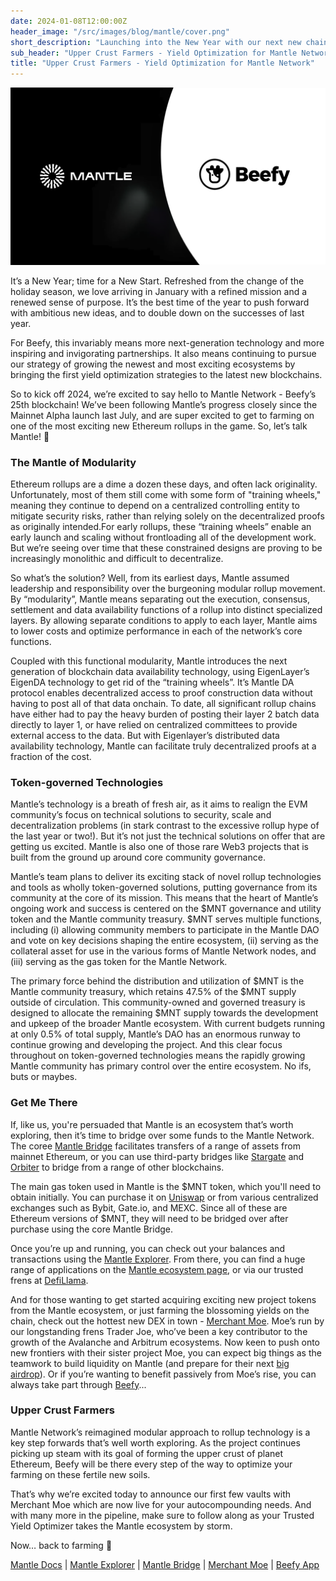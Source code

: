 ```yaml
---
date: 2024-01-08T12:00:00Z
header_image: "/src/images/blog/mantle/cover.png"
short_description: "Launching into the New Year with our next new chain - Mantle Network."
sub_header: "Upper Crust Farmers - Yield Optimization for Mantle Network"
title: "Upper Crust Farmers - Yield Optimization for Mantle Network"
---
```


![](/src/images/blog/mantle/cover.png)

It’s a New Year; time for a New Start. Refreshed from the change of the holiday season, we love arriving in January with a refined mission and a renewed sense of purpose. It’s the best time of the year to push forward with ambitious new ideas, and to double down on the successes of last year.

For Beefy, this invariably means more next-generation technology and more inspiring and invigorating partnerships. It also means continuing to pursue our strategy of growing the newest and most exciting ecosystems by bringing the first yield optimization strategies to the latest new blockchains.

So to kick off 2024, we’re excited to say hello to Mantle Network - Beefy’s 25th blockchain! We’ve been following Mantle’s progress closely since the Mainnet Alpha launch last July, and are super excited to get to farming on one of the most exciting new Ethereum rollups in the game. So, let’s talk Mantle! 📣

### The Mantle of Modularity

Ethereum rollups are a dime a dozen these days, and often lack originality. Unfortunately, most of them still come with some form of "training wheels," meaning they continue to depend on a centralized controlling entity to mitigate security risks, rather than relying solely on the decentralized proofs as originally intended.For early rollups, these “training wheels” enable an early launch and scaling without frontloading all of the development work. But we’re seeing over time that these constrained designs are proving to be increasingly monolithic and difficult to decentralize.

So what’s the solution? Well, from its earliest days, Mantle assumed leadership and responsibility over the burgeoning modular rollup movement. By “modularity”, Mantle means separating out the execution, consensus, settlement and data availability functions of a rollup into distinct specialized layers. By allowing separate conditions to apply to each layer, Mantle aims to lower costs and optimize performance in each of the network’s core functions.

Coupled with this functional modularity, Mantle introduces the next generation of blockchain data availability technology, using EigenLayer’s EigenDA technology to get rid of the “training wheels”. It’s Mantle DA protocol enables decentralized access to proof construction data without having to post all of that data onchain. To date, all significant rollup chains have either had to pay the heavy burden of posting their layer 2 batch data directly to layer 1, or have relied on centralized committees to provide external access to the data. But with Eigenlayer’s distributed data availability technology, Mantle can facilitate truly decentralized proofs at a fraction of the cost.

### Token-governed Technologies

Mantle’s technology is a breath of fresh air, as it aims to realign the EVM community’s focus on technical solutions to security, scale and decentralization problems (in stark contrast to the excessive rollup hype of the last year or two!). But it’s not just the technical solutions on offer that are getting us excited. Mantle is also one of those rare Web3 projects that is built from the ground up around core community governance.

Mantle’s team plans to deliver its exciting stack of novel rollup technologies and tools as wholly token-governed solutions, putting governance from its community at the core of its mission. This means that the heart of Mantle’s ongoing work and success is centered on the $MNT governance and utility token and the Mantle community treasury. $MNT serves multiple functions, including (i) allowing community members to participate in the Mantle DAO and vote on key decisions shaping the entire ecosystem, (ii) serving as the collateral asset for use in the various forms of Mantle Network nodes, and (iii) serving as the gas token for the Mantle Network.

The primary force behind the distribution and utilization of $MNT is the Mantle community treasury, which retains 47.5% of the $MNT supply outside of circulation. This community-owned and governed treasury is designed to allocate the remaining $MNT supply towards the development and upkeep of the broader Mantle ecosystem. With current budgets running at only 0.5% of total supply, Mantle’s DAO has an enormous runway to continue growing and developing the project. And this clear focus throughout on token-governed technologies means the rapidly growing Mantle community has primary control over the entire ecosystem. No ifs, buts or maybes.

### Get Me There

If, like us, you're persuaded that Mantle is an ecosystem that’s worth exploring, then it’s time to bridge over some funds to the Mantle Network. The coree [Mantle Bridge](https://bridge.mantle.xyz/) facilitates transfers of a range of assets from mainnet Ethereum, or you can use third-party bridges like [Stargate](https://stargate.finance/transfer) and [Orbiter](https://www.orbiter.finance/) to bridge from a range of other blockchains.

The main gas token used in Mantle is the $MNT token, which you'll need to obtain initially. You can purchase it on [Uniswap](https://app.uniswap.org/tokens/ethereum/0x3c3a81e81dc49a522a592e7622a7e711c06bf354) or from various centralized exchanges such as Bybit, Gate.io, and MEXC. Since all of these are Ethereum versions of $MNT, they will need to be bridged over after purchase using the core Mantle Bridge.

Once you’re up and running, you can check out your balances and transactions using the [Mantle Explorer](https://mantlescan.org/). From there, you can find a huge range of applications on the [Mantle ecosystem page](https://www.mantle.xyz/ecosystem), or via our trusted frens at [DefiLlama](https://defillama.com/chain/Mantle).

And for those wanting to get started acquiring exciting new project tokens from the Mantle ecosystem, or just farming the blossoming yields on the chain, check out the hottest new DEX in town - [Merchant Moe](https://merchantmoe.com/trade). Moe’s run by our longstanding frens Trader Joe, who’ve been a key contributor to the growth of the Avalanche and Arbitrum ecosystems. Now keen to push onto new frontiers with their sister project Moe, you can expect big things as the teamwork to build liquidity on Mantle (and prepare for their next [big airdrop](https://merchantmoe.com/airdrop)). Or if you’re wanting to benefit passively from Moe’s rise, you can always take part through [Beefy](https://app.beefy.com/)...

### Upper Crust Farmers

Mantle Network’s reimagined modular approach to rollup technology is a key step forwards that’s well worth exploring. As the project continues picking up steam with its goal of forming the upper crust of planet Ethereum, Beefy will be there every step of the way to optimize your farming on these fertile new soils. 

That’s why we’re excited today to announce our first few vaults with Merchant Moe which are now live for your autocompounding needs. And with many more in the pipeline, make sure to follow along as your Trusted Yield Optimizer takes the Mantle ecosystem by storm.

Now… back to farming 🚜

[Mantle Docs](https://docs.mantle.xyz/network/introduction/overview) | [Mantle Explorer](https://mantlescan.org/) | [Mantle Bridge](https://bridge.mantle.xyz/) | [Merchant Moe](https://merchantmoe.com/trade) | [Beefy App](https://app.beefy.com/)